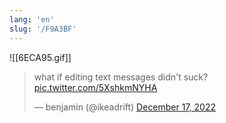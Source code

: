 ```yaml
---
lang: 'en'
slug: '/F9A3BF'
---
```


![[6ECA95.gif]]

<blockquote class="twitter-tweet"><p lang="en" dir="ltr">what if editing text messages didn&#39;t suck? <a href="https://t.co/5XshkmNYHA">pic.twitter.com/5XshkmNYHA</a></p>&mdash; benjamin (@ikeadrift) <a href="https://twitter.com/ikeadrift/status/1604198542360432642?ref_src=twsrc%5Etfw">December 17, 2022</a></blockquote>

